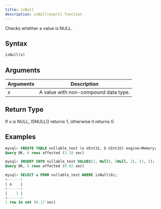 ```yaml
---
title: isNull
description: isNull(expr1) function
---
```


Checks whether a value is NULL.

## Syntax

```sql
isNull(x)
```

## Arguments

| Arguments   | Description |
| ----------- | ----------- |
| x | A value with non-compound data type. |

## Return Type

If x is NULL, ISNULL() returns 1, otherwise it returns 0.

## Examples

```sql
mysql> CREATE TABLE nullable_test (a UInt32, b UInt32) engine=Memory;
Query OK, 0 rows affected (3.19 sec)

mysql> INSERT INTO nullable_test VALUES(1, Null), (Null, 2), (3, 3);
Query OK, 0 rows affected (0.02 sec)

mysql> SELECT a FROM nullable_test WHERE isNull(b);
+------+
| a    |
+------+
|    1 |
+------+
1 row in set (0.17 sec)
```
